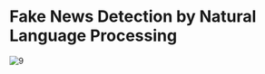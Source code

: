 # Fake News Detection by Natural Language Processing 

![9](https://user-images.githubusercontent.com/69224996/96805164-ccc6d580-13c5-11eb-8e30-465c945c0c31.jpg)

